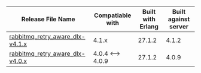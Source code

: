 | Release File Name                                                  | Compatiable with  | Built with Erlang | Built against server |
|--------------------------------------------------------------------|-------------------|-------------------|----------------------|
| [rabbitmq_retry_aware_dlx-v4.1.x](rabbitmq_retry_aware_dlx-v4.1.x) | 4.1.x             | 27.1.2            | 4.1.2                |
| [rabbitmq_retry_aware_dlx-v4.0.x](rabbitmq_retry_aware_dlx-v4.0.x) | 4.0.4 <--> 4.0.9  | 27.1.2            | 4.0.9                |